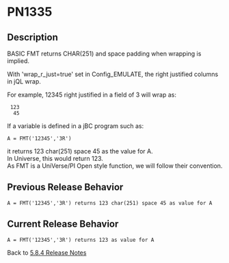 # PN1335

<PageHeader />

## Description

BASIC FMT returns CHAR(251) and space padding when wrapping is implied.

With 'wrap_r_just=true' set in Config_EMULATE, the right justified columns in jQL wrap.  

For example, 12345 right justified in a field of 3 will wrap as:

```
 123
  45
```

If a variable is defined in a jBC program such as:

```
A = FMT('12345','3R')
```

it returns 123 char(251) space 45 as the value for A.  
In Universe, this would return 123.  
As FMT is a UniVerse\/PI Open style function, we will follow their convention.

## Previous Release Behavior

```
A = FMT('12345','3R') returns 123 char(251) space 45 as value for A
```

## Current Release Behavior

```
A = FMT('12345','3R') returns 123 as value for A
```

Back to [5.8.4 Release Notes](./../README.md)

<PageFooter />
